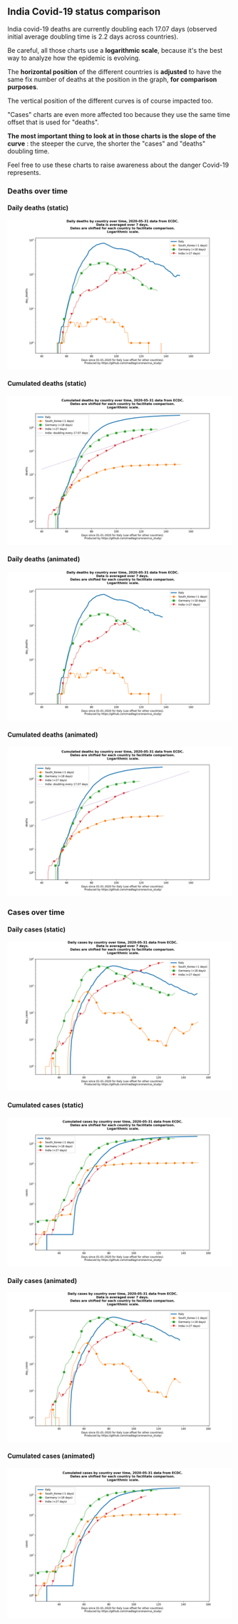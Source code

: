 ## India Covid-19 status comparison 

India covid-19 deaths are currently doubling each 17.07 days (observed initial average doubling time is 2.2 days across countries).



Be careful, all those charts use a **logarithmic scale**, because it's the best way to analyze how the epidemic is evolving.
 
The **horizontal position** of the different countries is **adjusted** to have the same fix number of deaths at the position in the graph, **for comparison purposes**.

The vertical position of the different curves is of course impacted too.

"Cases" charts are even more affected too because they use the same time offset that is used for "deaths".

**The most important thing to look at in those charts is the slope of the curve** : the steeper the curve, the shorter the "cases" and "deaths" doubling time.

Feel free to use these charts to raise awareness about the danger Covid-19 represents. 


 
### Deaths over time
 
#### Daily deaths (static)
![India covid-19 daily deaths static chart](https://raw.githubusercontent.com/madlag/coronavirus_study/master/notebooks/graphs/2020-05-31/countries/India/2020-05-31_India_day_deaths.png "India covid-19 day_deaths static chart")   
 
#### Cumulated deaths (static)
![India covid-19 cumulated deaths static chart](https://raw.githubusercontent.com/madlag/coronavirus_study/master/notebooks/graphs/2020-05-31/countries/India/2020-05-31_India_deaths.png "India covid-19 deaths static chart")   
 
#### Daily deaths (animated)
![India covid-19 daily deaths animated chart](https://raw.githubusercontent.com/madlag/coronavirus_study/master/notebooks/graphs/2020-05-31/countries/India/2020-05-31_India_day_deaths.gif "India covid-19 day_deaths animated chart")   
 
#### Cumulated deaths (animated)
![India covid-19 cumulated deaths animated chart](https://raw.githubusercontent.com/madlag/coronavirus_study/master/notebooks/graphs/2020-05-31/countries/India/2020-05-31_India_deaths.gif "India covid-19 deaths animated chart")   

 
### Cases over time
 
#### Daily cases (static)
![India covid-19 daily cases static chart](https://raw.githubusercontent.com/madlag/coronavirus_study/master/notebooks/graphs/2020-05-31/countries/India/2020-05-31_India_day_cases.png "India covid-19 day_cases static chart")   
 
#### Cumulated cases (static)
![India covid-19 cumulated cases static chart](https://raw.githubusercontent.com/madlag/coronavirus_study/master/notebooks/graphs/2020-05-31/countries/India/2020-05-31_India_cases.png "India covid-19 cases static chart")   
 
#### Daily cases (animated)
![India covid-19 daily cases animated chart](https://raw.githubusercontent.com/madlag/coronavirus_study/master/notebooks/graphs/2020-05-31/countries/India/2020-05-31_India_day_cases.gif "India covid-19 day_cases animated chart")   
 
#### Cumulated cases (animated)
![India covid-19 cumulated cases animated chart](https://raw.githubusercontent.com/madlag/coronavirus_study/master/notebooks/graphs/2020-05-31/countries/India/2020-05-31_India_cases.gif "India covid-19 cases animated chart")   

